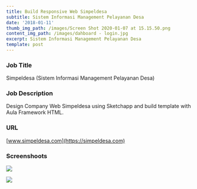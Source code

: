 ```yaml
---
title: Build Responsive Web Simpeldesa
subtitle: Sistem Informasi Management Pelayanan Desa
date: '2018-01-11'
thumb_img_path: /images/Screen Shot 2020-01-07 at 15.15.50.png
content_img_path: /images/dahboard - login.jpg
excerpt: Sistem Informasi Management Pelayanan Desa
template: post
---
```

### Job Title

Simpeldesa (Sistem Informasi Management Pelayanan Desa)

### Job Description

Design Company Web Simpeldesa using Sketchapp and build template with Aula Framework HTML.

### URL

[www.simpeldesa.com](https://simpeldesa.com)

### Screenshoots

![](/images/info-desa.jpg)

![](/images/detail-produk.jpg)
